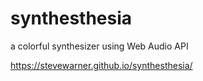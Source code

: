 # synthesthesia
a colorful synthesizer using Web Audio API

https://stevewarner.github.io/synthesthesia/

